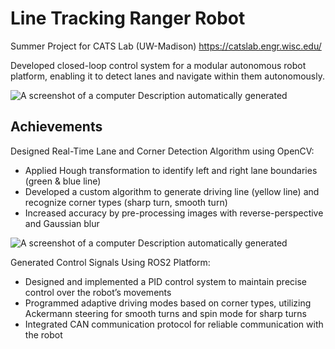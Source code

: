 
# Line Tracking Ranger Robot

Summer Project for CATS Lab (UW-Madison) https://catslab.engr.wisc.edu/

Developed closed-loop control system for a modular autonomous robot platform, enabling it to detect lanes and navigate within them autonomously.

![A screenshot of a computer Description
automatically generated](./media/ranger.png)






## Achievements

Designed Real-Time Lane and Corner Detection Algorithm using OpenCV:
* Applied Hough transformation to identify left and right lane boundaries (green & blue line)
* Developed a custom algorithm to generate driving line (yellow line) and recognize corner types (sharp turn, smooth turn)
* Increased accuracy by pre-processing images with reverse-perspective and Gaussian blur

![A screenshot of a computer Description
automatically generated](./media/image_processing.png)

Generated Control Signals Using ROS2 Platform:
* Designed and implemented a PID control system to maintain precise control over the robot’s movements
* Programmed adaptive driving modes based on corner types, utilizing Ackermann steering for smooth turns and spin mode for sharp turns
* Integrated CAN communication protocol for reliable communication with the robot


